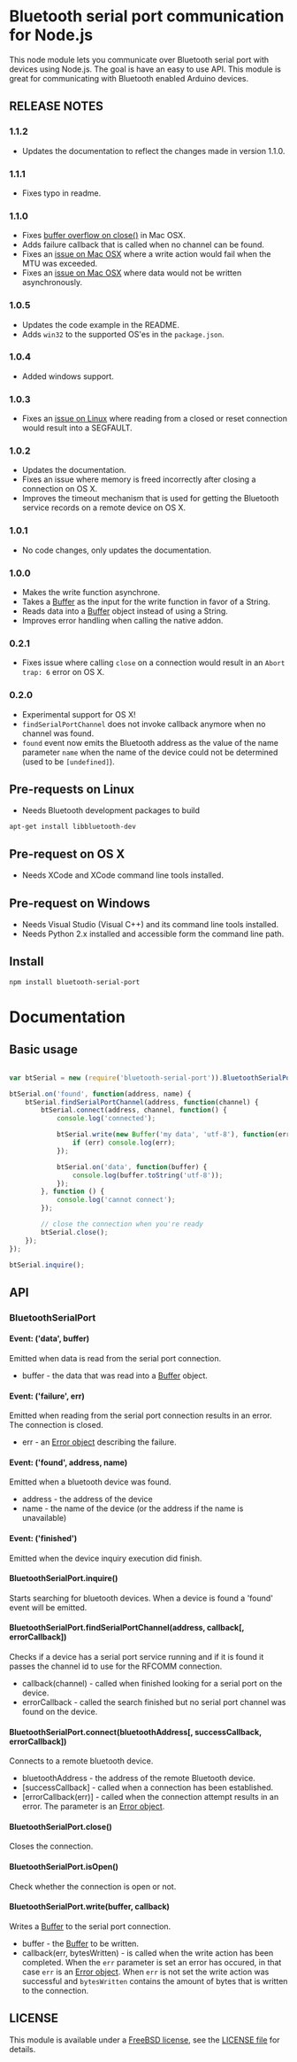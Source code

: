 # Bluetooth serial port communication for Node.js

This node module lets you communicate over Bluetooth serial port with devices using Node.js. The goal is have an easy to use API. This module is great for communicating with Bluetooth enabled Arduino devices.

## RELEASE NOTES

### 1.1.2

* Updates the documentation to reflect the changes made in version 1.1.0.

### 1.1.1

* Fixes typo in readme.

### 1.1.0

* Fixes [buffer overflow on close()](https://github.com/eelcocramer/node-bluetooth-serial-port/pull/26) in Mac OSX.
* Adds failure callback that is called when no channel can be found.
* Fixes an [issue on Mac OSX](https://github.com/eelcocramer/node-bluetooth-serial-port/issues/23) where a write action would fail when the MTU was exceeded.
* Fixes an [issue on Mac OSX](https://github.com/eelcocramer/node-bluetooth-serial-port/issues/24) where data would not be written asynchronously.

### 1.0.5

* Updates the code example in the README.
* Adds `win32` to the supported OS'es in the `package.json`.

### 1.0.4

* Added windows support.

### 1.0.3

* Fixes an [issue on Linux](https://github.com/eelcocramer/node-bluetooth-serial-port/pull/11) where reading from a closed or reset connection would result into a SEGFAULT.

### 1.0.2

* Updates the documentation.
* Fixes an issue where memory is freed incorrectly after closing a connection on OS X.
* Improves the timeout mechanism that is used for getting the Bluetooth service records on a remote device on OS X.

### 1.0.1

* No code changes, only updates the documentation.

### 1.0.0

* Makes the write function asynchrone.
* Takes a [Buffer](http://nodejs.org/api/buffer.html) as the input for the write function in favor of a String.
* Reads data into a [Buffer](http://nodejs.org/api/buffer.html) object instead of using a String.
* Improves error handling when calling the native addon.

### 0.2.1

* Fixes issue where calling `close` on a connection would result in an `Abort trap: 6` error on OS X.

### 0.2.0

* Experimental support for OS X!
* `findSerialPortChannel` does not invoke callback anymore when no channel was found.
* `found` event now emits the Bluetooth address as the value of the name parameter `name` when the name of the device could not be determined (used to be `[undefined]`).

## Pre-requests on Linux

* Needs Bluetooth development packages to build

`apt-get install libbluetooth-dev`

## Pre-request on OS X

* Needs XCode and XCode command line tools installed.

## Pre-request on Windows

* Needs Visual Studio (Visual C++) and its command line tools installed.
* Needs Python 2.x installed and accessible form the command line path.

## Install

`npm install bluetooth-serial-port`

# Documentation

## Basic usage

```javascript

var btSerial = new (require('bluetooth-serial-port')).BluetoothSerialPort();

btSerial.on('found', function(address, name) {
	btSerial.findSerialPortChannel(address, function(channel) {
		btSerial.connect(address, channel, function() {
			console.log('connected');

			btSerial.write(new Buffer('my data', 'utf-8'), function(err, bytesWritten) {
				if (err) console.log(err);
			});

			btSerial.on('data', function(buffer) {
				console.log(buffer.toString('utf-8'));
			});
		}, function () {
			console.log('cannot connect');
		});

		// close the connection when you're ready
		btSerial.close();
	});
});

btSerial.inquire();
```

## API

### BluetoothSerialPort

#### Event: ('data', buffer)

Emitted when data is read from the serial port connection.

* buffer - the data that was read into a [Buffer](http://nodejs.org/api/buffer.html) object.

#### Event: ('failure', err)

Emitted when reading from the serial port connection results in an error. The connection is closed.

* err - an [Error object](http://docs.nodejitsu.com/articles/errors/what-is-the-error-object) describing the failure.

#### Event: ('found', address, name)

Emitted when a bluetooth device was found.

* address - the address of the device
* name - the name of the device (or the address if the name is unavailable)

#### Event: ('finished')

Emitted when the device inquiry execution did finish.

#### BluetoothSerialPort.inquire()

Starts searching for bluetooth devices. When a device is found a 'found' event will be emitted.

#### BluetoothSerialPort.findSerialPortChannel(address, callback[, errorCallback])

Checks if a device has a serial port service running and if it is found it passes the channel id to use for the RFCOMM connection.

* callback(channel) - called when finished looking for a serial port on the device.
* errorCallback - called the search finished but no serial port channel was found on the device.

#### BluetoothSerialPort.connect(bluetoothAddress[, successCallback, errorCallback])

Connects to a remote bluetooth device.

* bluetoothAddress - the address of the remote Bluetooth device.
* [successCallback] - called when a connection has been established.
* [errorCallback(err)] - called when the connection attempt results in an error. The parameter is an [Error object](http://docs.nodejitsu.com/articles/errors/what-is-the-error-object).

#### BluetoothSerialPort.close()

Closes the connection.

#### BluetoothSerialPort.isOpen()

Check whether the connection is open or not.

#### BluetoothSerialPort.write(buffer, callback)

Writes a [Buffer](http://nodejs.org/api/buffer.html) to the serial port connection.

* buffer - the [Buffer](http://nodejs.org/api/buffer.html) to be written.
* callback(err, bytesWritten) - is called when the write action has been completed. When the `err` parameter is set an error has occured, in that case `err` is an [Error object](http://docs.nodejitsu.com/articles/errors/what-is-the-error-object). When `err` is not set the write action was successful and `bytesWritten` contains the amount of bytes that is written to the connection.

## LICENSE

This module is available under a [FreeBSD license](http://opensource.org/licenses/BSD-2-Clause), see the [LICENSE file](https://github.com/eelcocramer/node-bluetooth-serial-port/blob/master/LICENSE.md) for details.
